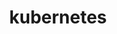 ---
layout: tag
permalink: /tags/kubernetes/
taxonomy: kubernetes
title: "kubernetes"

author_profile: true
sidebar:
  nav: "docs"
---